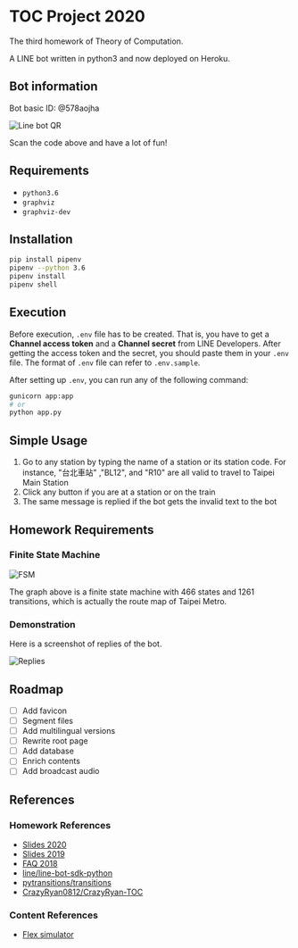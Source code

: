 # TOC Project 2020

The third homework of Theory of Computation.

A LINE bot written in python3 and now deployed on Heroku.

## Bot information

Bot basic ID: @578aojha

![Line bot QR](https://qr-official.line.me/sid/L/578aojha.png)

Scan the code above and have a lot of fun!

## Requirements

- `python3.6`
- `graphviz`
- `graphviz-dev`

## Installation

```sh
pip install pipenv
pipenv --python 3.6
pipenv install
pipenv shell
```

## Execution

Before execution, `.env` file has to be created. That is, you have to get a
**Channel access token** and a **Channel secret** from LINE Developers. After
getting the access token and the secret, you should paste them in your `.env`
file. The format of `.env` file can refer to `.env.sample`.

After setting up `.env`, you can run any of the following command:

```sh
gunicorn app:app
# or
python app.py
```

## Simple Usage

1. Go to any station by typing the name of a station or its station code. For
   instance, "台北車站" ,"BL12", and "R10" are all valid to travel to Taipei
   Main Station
2. Click any button if you are at a station or on the train
3. The same message is replied if the bot gets the invalid text to the bot

## Homework Requirements

### Finite State Machine

![FSM](./fsm.svg)

The graph above is a finite state machine with 466 states and 1261 transitions,
which is actually the route map of Taipei Metro.

### Demonstration

Here is a screenshot of replies of the bot.

![Replies](https://i.imgur.com/BFy67E2.jpg)

## Roadmap

- [ ] Add favicon
- [ ] Segment files
- [ ] Add multilingual versions
- [ ] Rewrite root page
- [ ] Add database
- [ ] Enrich contents
- [ ] Add broadcast audio

## References

### Homework References

- [Slides 2020](https://docs.google.com/presentation/d/1HSf3-m6_h9Uv2N_y9mgOG6fOho-bRhl0oInhHdC45ZU)
- [Slides 2019](https://hackmd.io/@TTW/ToC-2019-Project)
- [FAQ 2018](https://hackmd.io/s/B1Xw7E8kN)
- [line/line-bot-sdk-python](https://github.com/line/line-bot-sdk-python)
- [pytransitions/transitions](https://github.com/pytransitions/transitions)
- [CrazyRyan0812/CrazyRyan-TOC](https://github.com/CrazyRyan0812/CrazyRyan-TOC)

### Content References

- [Flex simulator](https://developers.line.biz/flex-simulator/)
